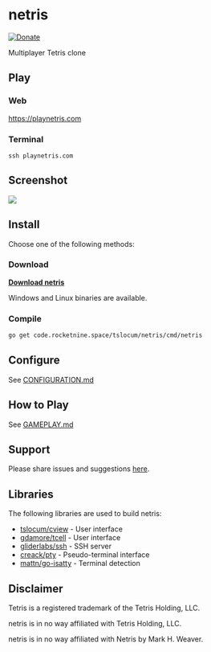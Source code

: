 # netris
[![Donate](https://img.shields.io/liberapay/receives/rocket9labs.com.svg?logo=liberapay)](https://liberapay.com/rocket9labs.com)

Multiplayer Tetris clone

## Play

### Web

https://playnetris.com

### Terminal

`ssh playnetris.com`

## Screenshot

[![](https://netris.rocket9labs.com/static/screenshot5.png)](https://netris.rocket9labs.com/static/screenshot5.png)

## Install

Choose one of the following methods:

### Download

[**Download netris**](https://netris.rocket9labs.com/download/?sort=name&order=desc)

Windows and Linux binaries are available.

### Compile

```bash
go get code.rocketnine.space/tslocum/netris/cmd/netris
```

## Configure

See [CONFIGURATION.md](https://code.rocket9labs.com/tslocum/netris/src/branch/master/CONFIGURATION.md)

## How to Play

See [GAMEPLAY.md](https://code.rocket9labs.com/tslocum/netris/src/branch/master/GAMEPLAY.md)

## Support

Please share issues and suggestions [here](https://code.rocket9labs.com/tslocum/netris/issues).

## Libraries

The following libraries are used to build netris:

* [tslocum/cview](https://code.rocket9labs.com/tslocum/cview) - User interface
* [gdamore/tcell](https://github.com/gdamore/tcell) - User interface
* [gliderlabs/ssh](https://github.com/gliderlabs/ssh) - SSH server
* [creack/pty](https://github.com/creack/pty) - Pseudo-terminal interface
* [mattn/go-isatty](https://github.com/mattn/go-isatty) - Terminal detection

## Disclaimer

Tetris is a registered trademark of the Tetris Holding, LLC.

netris is in no way affiliated with Tetris Holding, LLC.

netris is in no way affiliated with Netris by Mark H. Weaver.
